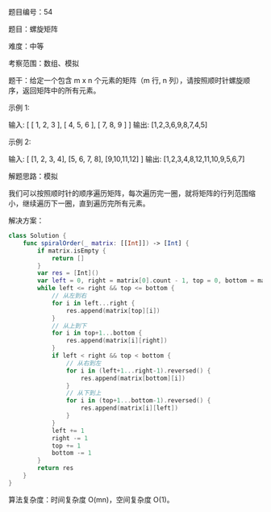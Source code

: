 题目编号：54

题目：螺旋矩阵

难度：中等

考察范围：数组、模拟

题干：给定一个包含 m x n 个元素的矩阵（m 行, n 列），请按照顺时针螺旋顺序，返回矩阵中的所有元素。

示例 1:

输入:
[
 [ 1, 2, 3 ],
 [ 4, 5, 6 ],
 [ 7, 8, 9 ]
]
输出: [1,2,3,6,9,8,7,4,5]

示例 2:

输入:
[
  [1, 2, 3, 4],
  [5, 6, 7, 8],
  [9,10,11,12]
]
输出: [1,2,3,4,8,12,11,10,9,5,6,7]

解题思路：模拟

我们可以按照顺时针的顺序遍历矩阵，每次遍历完一圈，就将矩阵的行列范围缩小，继续遍历下一圈，直到遍历完所有元素。

解决方案：

```swift
class Solution {
    func spiralOrder(_ matrix: [[Int]]) -> [Int] {
        if matrix.isEmpty {
            return []
        }
        var res = [Int]()
        var left = 0, right = matrix[0].count - 1, top = 0, bottom = matrix.count - 1
        while left <= right && top <= bottom {
            // 从左到右
            for i in left...right {
                res.append(matrix[top][i])
            }
            // 从上到下
            for i in top+1...bottom {
                res.append(matrix[i][right])
            }
            if left < right && top < bottom {
                // 从右到左
                for i in (left+1...right-1).reversed() {
                    res.append(matrix[bottom][i])
                }
                // 从下到上
                for i in (top+1...bottom-1).reversed() {
                    res.append(matrix[i][left])
                }
            }
            left += 1
            right -= 1
            top += 1
            bottom -= 1
        }
        return res
    }
}
```

算法复杂度：时间复杂度 O(mn)，空间复杂度 O(1)。